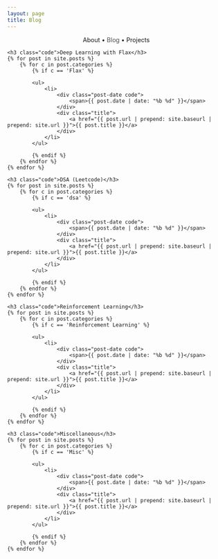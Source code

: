 ```yaml
---
layout: page
title: Blog
---
```


<section>
	<div style="text-align: center;">
		<span class="hlink " onclick="window.location='/whoami/'">About</span> • 
		<span class="hlink " onclick="window.location='/whoami/blog'" style="color: rgba(0, 0, 0, 0.7)">Blog</span> • 
		<span class="hlink " onclick="window.location='/whoami/projects'">Projects</span>
	</div>
	<div></div>
</section>

<!--section>
	<div class="title">
		Sorry for inconvinienece. Site is under reconstruction. To see some of old blogs <a href="https://www.kaggle.com/l0new0lf/machine-learning-data-science-bookmarks">check this link</a>
	</div>
</section -->

<section>

	<h3 class="code">Deep Learning with Flax</h3>
	{% for post in site.posts %}
		{% for c in post.categories %}
			{% if c == 'Flax' %}

			<ul>
				<li>
					<div class="post-date code">
						<span>{{ post.date | date: "%b %d" }}</span>
					</div>
					<div class="title">
						<a href="{{ post.url | prepend: site.baseurl | prepend: site.url }}">{{ post.title }}</a>
					</div>
				</li>
			</ul>
			
			{% endif %}
		{% endfor %}
	{% endfor %}
	
	<h3 class="code">DSA (Leetcode)</h3>
	{% for post in site.posts %}
		{% for c in post.categories %}
			{% if c == 'dsa' %}

			<ul>
				<li>
					<div class="post-date code">
						<span>{{ post.date | date: "%b %d" }}</span>
					</div>
					<div class="title">
						<a href="{{ post.url | prepend: site.baseurl | prepend: site.url }}">{{ post.title }}</a>
					</div>
				</li>
			</ul>
			
			{% endif %}
		{% endfor %}
	{% endfor %}
	
	<h3 class="code">Reinforcement Learning</h3>
	{% for post in site.posts %}
		{% for c in post.categories %}
			{% if c == 'Reinforcement Learning' %}

			<ul>
				<li>
					<div class="post-date code">
						<span>{{ post.date | date: "%b %d" }}</span>
					</div>
					<div class="title">
						<a href="{{ post.url | prepend: site.baseurl | prepend: site.url }}">{{ post.title }}</a>
					</div>
				</li>
			</ul>
			
			{% endif %}
		{% endfor %}
	{% endfor %}

	<h3 class="code">Miscellaneous</h3>
	{% for post in site.posts %}
		{% for c in post.categories %}
			{% if c == 'Misc' %}

			<ul>
				<li>
					<div class="post-date code">
						<span>{{ post.date | date: "%b %d" }}</span>
					</div>
					<div class="title">
						<a href="{{ post.url | prepend: site.baseurl | prepend: site.url }}">{{ post.title }}</a>
					</div>
				</li>
			</ul>
			
			{% endif %}
		{% endfor %}
	{% endfor %}

</section>

<!-- section>
	{% for post in site.posts %}
		{% unless post.next %}
			<h3 class="code">{{ post.date | date: '%Y' }}</h3>
		{% else %}
			{% capture year %}{{ post.date | date: '%Y' }}{% endcapture %}
			{% capture nyear %}{{ post.next.date | date: '%Y' }}{% endcapture %}
			{% if year != nyear %}
				<h3 class="code">{{ post.date | date: '%Y' }}</h3>
			{% endif %}
		{% endunless %}

		<ul>
			<li>
				<div class="post-date code">
					<span>{{ post.date | date: "%b %d" }}</span>
				</div>
				<div class="title">
					<a href="{{ post.url | prepend: site.baseurl | prepend: site.url }}">{{ post.title }}</a>
				</div>
			</li>
		</ul>
	{% endfor %}
</section -->


